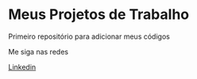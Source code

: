 # Meus Projetos de Trabalho
Primeiro repositório para adicionar meus códigos

Me siga nas redes

[Linkedin](https://www.linkedin.com/in/luiz-fernando-aa1421236/)
